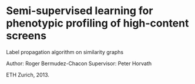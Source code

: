 Semi-supervised learning for phenotypic profiling of high-content screens
=========================================================================

Label propagation algorithm on similarity graphs

Author:       Roger Bermudez-Chacon
Supervisor:   Peter Horvath

ETH Zurich, 2013.
